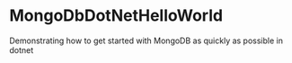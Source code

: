 # MongoDbDotNetHelloWorld
Demonstrating how to get started with MongoDB as quickly as possible in dotnet
